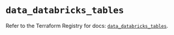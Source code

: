 # `data_databricks_tables`

Refer to the Terraform Registry for docs: [`data_databricks_tables`](https://registry.terraform.io/providers/databricks/databricks/1.40.0/docs/data-sources/tables).
